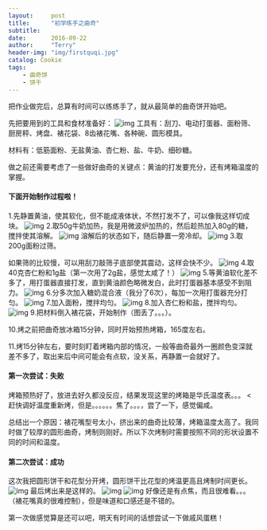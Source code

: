 ```yaml
---
layout:     post
title:      "初学练手之曲奇"
subtitle:   
date:       2016-09-22
author:     "Terry"
header-img: "img/firstquqi.jpg"
catalog: Cookie
tags:
    - 曲奇饼
    - 饼干
---
```

把作业做完后，总算有时间可以练练手了，就从最简单的曲奇饼开始吧。

先把要用到的工具和食材准备好：
![img](http://odmaovtkc.bkt.clouddn.com/20160922_173035.jpg)
工具有：刮刀、电动打蛋器、面粉筛、厨房秤、烤盘、裱花袋、8齿裱花嘴、各种碗、圆形模具。

材料有：低筋面粉、无盐黄油、杏仁粉、盐、牛奶、细砂糖。

做之前还需要考虑了一些做好曲奇的关键点：黄油的打发要充分，还有烤箱温度的掌握。

#### 下面开始制作过程啦！
1.先静置黄油，使其软化，但不能成液体状，不然打发不了，可以像我这样切成块。
![img](http://odmaovtkc.bkt.clouddn.com/20160922_182943.jpg)
2.取50g牛奶加热，我是用微波炉加热的，然后趁热加入80g的糖，搅拌使其溶解。
![img](http://odmaovtkc.bkt.clouddn.com/20160922_182548.jpg)
溶解后的状态如下，随后静置一旁冷却。
![img](http://odmaovtkc.bkt.clouddn.com/20160922_182634.jpg)
3.取200g面粉过筛。

如果筛的比较慢，可以用刮刀敲筛子底部使其震动，这样会快不少。
![img](http://odmaovtkc.bkt.clouddn.com/20160922_212738.jpg)
4.取40克杏仁粉和1g盐（第一次用了2g盐，感觉太咸了！）
![img](http://odmaovtkc.bkt.clouddn.com/20160922_181500.jpg)
5.等黄油软化差不多了，用打蛋器直接打发，直到黄油颜色略微发白，此时打蛋器基本感受不到阻力。
![img](http://odmaovtkc.bkt.clouddn.com/20160922_185143.jpg)
6.分多次加入糖奶混合液（我分了6次），每加一次用打蛋器充分打匀。
![img](http://odmaovtkc.bkt.clouddn.com/20160922_184724.jpg)
7.加入面粉，搅拌均匀。
![img](http://odmaovtkc.bkt.clouddn.com/20160922_185207.jpg)
8.加入杏仁粉和盐，搅拌均匀。
![img](http://odmaovtkc.bkt.clouddn.com/20160922_185525.jpg)
9.把材料倒入裱花袋，开始制作（图丢了。。。）。

10.烤之前把曲奇放冰箱15分钟，同时开始预热烤箱，165度左右。

11.烤15分钟左右，要时刻盯着烤箱内部的情况，一般等曲奇最外一圈颜色变深就差不多了，取出来后中间可能会有点软，没关系，再静置一会就好了。

#### 第一次尝试：失败
烤箱预热好了，放进去好久都没反应，结果发现这里的烤箱是华氏温度表。。。
<
赶快调好温度重新烤，但是。。。。。。焦了。。。，尝了一下，感觉偏咸。

总结出一个原因：裱花嘴型号太小，挤出来的曲奇比较薄，烤箱温度太高了。我同时做了较厚的圆形曲奇，烤制则刚好。所以下次烤制时需要按照不同的形状设置不同的时间和温度。
#### 第二次尝试：成功
这次我把圆形饼干和花型分开烤，圆形饼干比花型的烤温更高且烤制时间更长。
![img](http://odmaovtkc.bkt.clouddn.com/20160922_220741.jpg)
最后烤出来是这样的。
![img](http://odmaovtkc.bkt.clouddn.com/20160922_225904.jpg)
![img](http://odmaovtkc.bkt.clouddn.com/20160923_000628.jpg)
好像还是有点焦，而且很难看。。。（裱花嘴真的很难控制），但是味道和口感还是不错的。

第一次做感觉算是还可以吧，明天有时间的话想尝试一下做戚风蛋糕！


